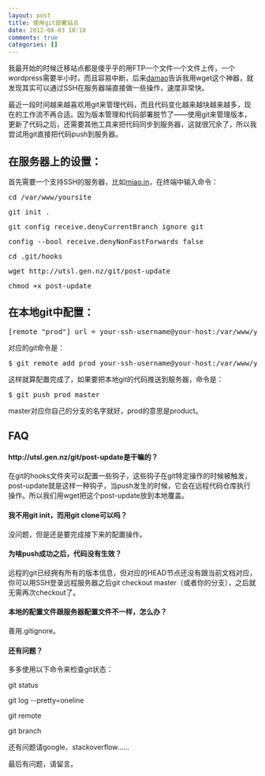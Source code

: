 ```yaml
---
layout: post
title: 使用git部署站点
date: 2012-08-03 10:18
comments: true
categories: []
---
```

我最开始的时候迁移站点都是傻乎乎的用FTP一个文件一个文件上传，一个wordpress需要半小时，而且容易中断，后来<a href="http://ooxx.me/">damao</a>告诉我用wget这个神器，就发现其实可以通过SSH在服务器端直接做一些操作，速度非常快。

最近一段时间越来越喜欢用git来管理代码，而且代码变化越来越块越来越多，现在的工作流不再合适。因为版本管理和代码部署脱节了——使用git来管理版本，更新了代码之后，还需要其他工具来把代码同步到服务器，这就很冗余了，所以我尝试用git直接把代码push到服务器。
<h2>在服务器上的设置：</h2>
首先需要一个支持SSH的服务器，比如<a href="http://miao.in/">miao.in</a>，在终端中输入命令：
<pre>cd /var/www/yoursite</pre>
<pre>git init .</pre>
<pre>git config receive.denyCurrentBranch ignore git</pre>
<pre>config --bool receive.denyNonFastForwards false</pre>
<pre>cd .git/hooks</pre>
<pre>wget http://utsl.gen.nz/git/post-update</pre>
<pre>chmod +x post-update</pre>
<h2>在本地git中配置：</h2>
<pre>[remote "prod"] url = your-ssh-username@your-host:/var/www/yoursite/.git</pre>
对应的git命令是：
<pre>$ git remote add prod your-ssh-username@your-host:/var/www/yoursite/.git</pre>
这样就算配置完成了，如果要把本地git的代码推送到服务器，命令是：
<pre>$ git push prod master</pre>
master对应你自己的分支的名字就好，prod的意思是product。
<h2>FAQ</h2>
<h4>http://utsl.gen.nz/git/post-update是干嘛的？</h4>
在git的hooks文件夹可以配置一些钩子，这些钩子在git特定操作的时候被触发，post-update就是这样一种钩子，当push发生的时候，它会在远程代码仓库执行操作。所以我们用wget把这个post-update放到本地覆盖。
<h4>我不用git init，而用git clone可以吗？</h4>
没问题，但是还是要完成接下来的配置操作。
<h4>为啥push成功之后，代码没有生效？</h4>
远程的git已经拥有所有的版本信息，但对应的HEAD节点还没有跟当前文档对应，你可以用SSH登录远程服务器之后git checkout master（或者你的分支），之后就无需再次checkout了。
<h4>本地的配置文件跟服务器配置文件不一样，怎么办？</h4>
善用.gitignore。
<h4>还有问题？</h4>
多多使用以下命令来检查git状态：

git status

git log --pretty=oneline

git remote

git branch

还有问题请google、stackoverflow……

最后有问题，请留言。

&nbsp;
